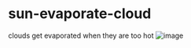 # sun-evaporate-cloud
clouds get evaporated when they are too hot
![image](https://user-images.githubusercontent.com/78833161/107870407-2320be00-6e66-11eb-9353-7e8e3aa8a41e.png)

